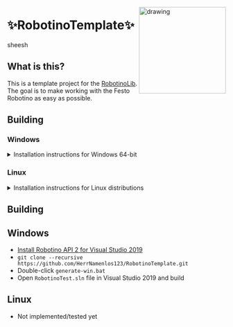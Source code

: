 
<img src="https://ip.festo-didactic.com/InfoPortal/Robotino/Images/4_Robotino.jpg" alt="drawing" width="200" align="right"/></p>

# ✨RobotinoTemplate✨

sheesh

## What is this?

This is a template project for the [RobotinoLib](https://github.com/HerrNamenlos123/RobotinoLib). The goal is to make working with the Festo Robotino as easy as possible.

## Building

### Windows
<details>
<summary>Installation instructions for Windows 64-bit</summary>

#### Requirements

 - [Microsoft Visual Studio 2019](https://visualstudio.microsoft.com/de/downloads/) - Other IDEs can be used by editing `generate-win.bat`
 - [git](https://git-scm.com/downloads) - Recommended for cloning the repository
 - [RobotinoLib](https://github.com/HerrNamenlos123/RobotinoLib) - Must be fully built and installed

#### Generating from the template (Recommended)
  
This repository is a template, which makes it very easy for you to create your own Github repository from this template.
For this method you must have a Github account and must be logged in. If you do not want to use git for your project, go to [Downloading the ZIP-file](#Downloading-the-ZIP-file).
 
##### Part 1:
 - Click the green `Use this template`-button at the top of the page, enter a name, choose Public or Private and click Create
 - Now you have your own Github repository
 - In the File Explorer, navigate to the target directory, a location where it can stay without being deleted accidentally  
   (e.g. `C:\dev\` or `Documents`, not the `Download` folder)
 - Type `cmd` in the address bar at the top and press Enter, a command line should pop up
 - Press this button in your own Github repository to copy the path  
<img src="https://user-images.githubusercontent.com/44909261/139955315-ebe65a3d-c92d-4e49-ac45-1ed801443cb7.png" alt="drawing" width="200" align="right">
 - Type `git clone ` in the console and right-click to paste, then press Enter.  
   Example: `git clone https://github.com/YOUR_NAME/YOUR_PROJECT.git` 
 - When the command has finished, close the console and navigate to the new folder in the File Explorer
 
#### Downloading the ZIP-file

##### Part 1:
 - Download this repository's zip-file by using the `Code` button at the top of this page
 - Extract the zip file to a working directory
   (e.g. `C:\dev\` or `Documents`, not the `Download` folder)
   
 - Once this has finished, navigate to the extracted folder and continue with [part 2](#Part-2)
  
##### Part 2:
 - Now, double-click the file `generate-win.bat`, this will generate everything and open Visual Studio for you
 - Finally, in Visual Studio, build the project `BUILD_ALL` in the project explorer
 - After compilation, the library is ready to use. Check out the [RobotinoTemplate](https://github.com/HerrNamenlos123/RobotinoTemplate) for instructions on how to use it.

 
</details>

### Linux
<details>
<summary>Installation instructions for Linux distributions</summary><br \>

This library was tested on Debian 11
 
#### Requirements

 - git: `sudo apt install git`
 - make: `sudo apt install build-essential`
 - Qt5: `sudo apt install qtbase5-dev qtchooser qt5-qmake qtbase5-dev-tools`

#### Building

 - Navigate to a working directory and clone:  
 `git clone --recursive https://github.com/HerrNamenlos123/RobotinoLib.git`
 - Generate the project files: `./generate-linux.sh`
 - Build the library: `cd build` and `make`
 - Install the library: `cd ..` and `sudo ./install-linux.sh`
 - Now the the library is ready to use. Check out the [RobotinoTemplate](https://github.com/HerrNamenlos123/RobotinoTemplate) for instructions on how to use it.

</details>







## Building

## Windows
+ [Install Robotino API 2 for Visual Studio 2019](https://wiki.openrobotino.org/index.php?title=API2)
+ `git clone --recursive https://github.com/HerrNamenlos123/RobotinoTemplate.git`
+ Double-click ```generate-win.bat```
+ Open `RobotinoTest.sln` file in Visual Studio 2019 and build

## Linux
+ Not implemented/tested yet
